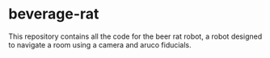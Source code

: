# beverage-rat
This repository contains all the code for the beer rat robot, a robot designed to navigate a room using a camera and aruco fiducials.
